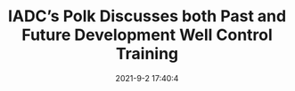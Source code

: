 ---
"title": "IADC’s Polk Discusses both Past and Future Development Well Control Training"
"date": "2021-9-2 17:40:4"
"feed_name": "IADC"
"feed_website": "https://www.iadc.org/"
"feed_rss": "https://www.iadc.org/feed/"
"link": "https://www.iadc.org/drillbits/iadcs-polk-discusses-important-stuff-at-well-control-conference/"
"file": "_posts/985f819b6d2a4790a151a94f73dd6b5ea048f755.md"
"accident": "0"
"drilling": "0"
---